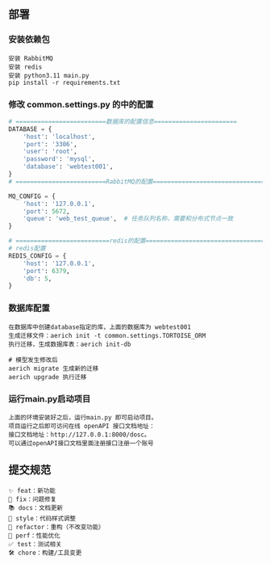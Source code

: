 ## 部署

### 安装依赖包

    安装 RabbitMQ
    安装 redis
    安装 python3.11 main.py
    pip install -r requirements.txt

### 修改 common.settings.py 的中的配置

```python
# =========================数据库的配置信息=======================
DATABASE = {
    'host': 'localhost',
    'port': '3306',
    'user': 'root',
    'password': 'mysql',
    'database': 'webtest001',
}
# =========================RabbitMQ的配置=====================================

MQ_CONFIG = {
    'host': '127.0.0.1',
    'port': 5672,
    'queue': 'web_test_queue',  # 任务队列名称，需要和分布式节点一致
}

# ==========================redis的配置=====================================
# redis配置
REDIS_CONFIG = {
    'host': '127.0.0.1',
    'port': 6379,
    'db': 5,
}

```

### 数据库配置

    在数据库中创建database指定的库，上面的数据库为 webtest001
    生成迁移文件：aerich init -t common.settings.TORTOISE_ORM
    执行迁移，生成数据库表：aerich init-db

    # 模型发生修改后
    aerich migrate 生成新的迁移
    aerich upgrade 执行迁移

### 运行main.py启动项目

    上面的环境安装好之后，运行main.py 即可启动项目。
    项目运行之后即可访问在线 openAPI 接口文档地址：
    接口文档地址：http://127.0.0.1:8000/dosc。
    可以通过openAPI接口文档里面注册接口注册一个账号

## 提交规范

    ✨ feat：新功能
    🐛 fix：问题修复
    📚 docs：文档更新
    🎨 style：代码样式调整
    🔧 refactor：重构（不改变功能）
    🚀 perf：性能优化
    ✅ test：测试相关
    🛠️ chore：构建/工具变更